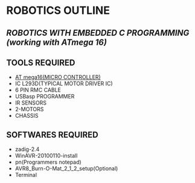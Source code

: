 # ROBOTICS OUTLINE

## ***ROBOTICS  WITH EMBEDDED C PROGRAMMING (working with ATmega 16)***
## TOOLS REQUIRED
* [AT mega16(MICRO CONTROLLER)](file:///F:/ROBOTIC%20SOFTWARES/Atmega%2016_pins%20in%20arduino.PNG)
* IC L293D(TYPICAL MOTOR DRIVER IC)
* 6 PIN RMC CABLE
* USBasp PROGRAMMER
* IR SENSORS
* 2-MOTORS
* CHASSIS
## SOFTWARES REQUIRED
* zadig-2.4
* WinAVR-20100110-install
* pn(Programmers notepad)
* AVR8_Burn-O-Mat_2_1_2_setup(Optional)
* Terminal
